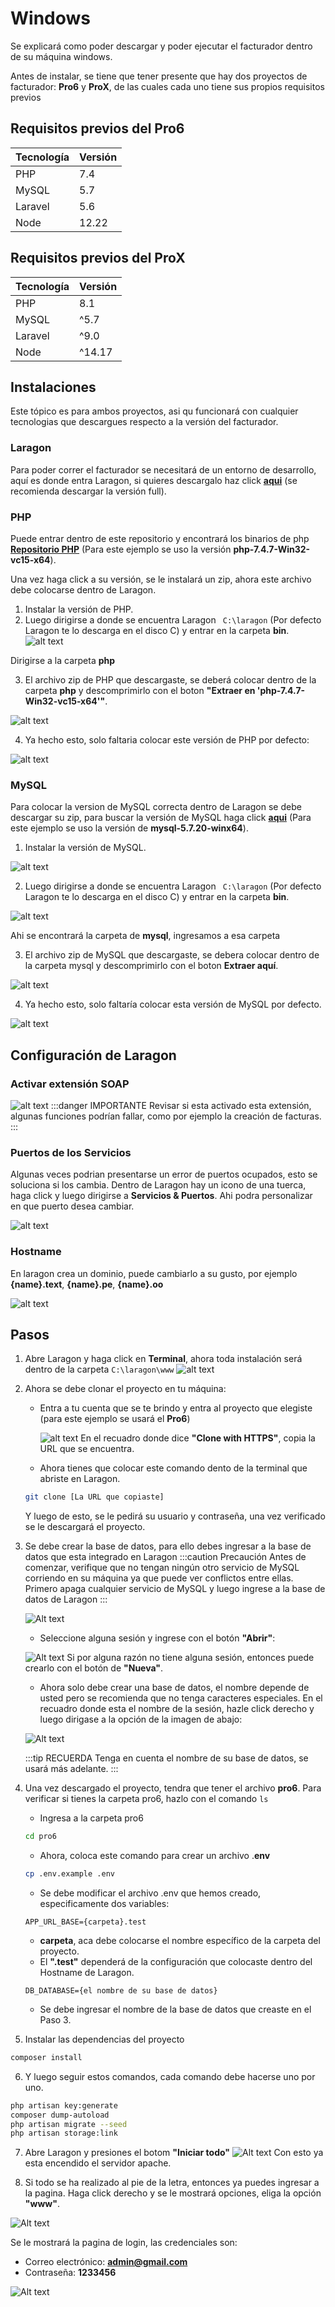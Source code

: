 # Windows

Se explicará como poder descargar y poder ejecutar el facturador dentro de su máquina windows.

Antes de instalar, se tiene que tener presente que hay dos proyectos de facturador: **Pro6** y **ProX**, de las cuales cada uno tiene sus propios requisitos previos

## Requisitos previos del Pro6

| Tecnología | Versión |
|------------|---------|
| PHP        | 7.4     |
| MySQL      | 5.7     |
| Laravel    | 5.6     |
| Node       | 12.22   |

## Requisitos previos del ProX

| Tecnología | Versión |
|------------|---------|
| PHP        | 8.1     |
| MySQL      | ^5.7    |
| Laravel    | ^9.0    |
| Node       | ^14.17  |

## Instalaciones 

Este tópico es para ambos proyectos, asi qu funcionará con cualquier tecnologias que descargues respecto a la versión del facturador. 

### Laragon

Para poder correr el facturador se necesitará de un entorno de desarrollo, aquí es donde entra Laragon, si quieres descargalo haz click **[aqui](https://laragon.org/download/)** (se recomienda descargar la versión full).

### PHP

Puede entrar dentro de este repositorio y encontrará los binarios de php **[Repositorio PHP](https://windows.php.net/downloads/releases/archives/)** (Para este ejemplo se uso la versión **php-7.4.7-Win32-vc15-x64**).

Una vez haga click a su versión, se le instalará un zip, ahora este archivo debe colocarse dentro de Laragon.

1. Instalar la versión de PHP. 
2. Luego dirigirse a donde se encuentra Laragon ``` C:\laragon``` (Por defecto Laragon te lo descarga en el disco C) y entrar en la carpeta **bin**.
 ![alt text](img/carpeta-bin-laragon.png)

 Dirigirse a la carpeta **php**

3. El archivo zip de PHP que descargaste, se deberá colocar dentro de la carpeta **php** y descomprimirlo con el boton **"Extraer en 'php-7.4.7-Win32-vc15-x64'"**.

 ![alt text](img/descomprimir-php-laragon.png)

4. Ya hecho esto, solo faltaria colocar este versión de PHP por defecto:

  ![alt text](img/default-version-laragon.png)

### MySQL

Para colocar la version de MySQL correcta dentro de Laragon se debe descargar su zip, para buscar la versión de MySQL haga click **[aqui](https://downloads.mysql.com/archives/community/)** (Para este ejemplo se uso la versión de **mysql-5.7.20-winx64**).

1. Instalar la versión de MySQL.

 ![alt text](img/instalacion-mysql.png)

2. Luego dirigirse a donde se encuentra Laragon ``` C:\laragon``` (Por defecto Laragon te lo descarga en el disco C) y entrar en la carpeta **bin**.

 ![alt text](img/carpeta-bin-laragon.png)

 Ahi se encontrará la carpeta de **mysql**, ingresamos a esa carpeta

3. El archivo zip de MySQL que descargaste, se debera colocar dentro de la carpeta mysql y descomprimirlo con el boton **Extraer aquí**.

 ![alt text](img/descomprimir-mysql.png)

4. Ya hecho esto, solo faltaría colocar esta versión de MySQL por defecto.

 ![alt text](img/default-mysql-laragon.png)

## Configuración de Laragon

### Activar extensión **SOAP**

 ![alt text](img/extension-soap.png)
:::danger IMPORTANTE
 Revisar si esta activado esta extensión, algunas funciones podrían fallar, como por ejemplo la creación de facturas.
:::

### Puertos de los Servicios
Algunas veces podrian presentarse un error de puertos ocupados, esto se soluciona si los cambia. Dentro de Laragon hay un icono de una tuerca, haga click y luego dirigirse a **Servicios & Puertos**. Ahi podra personalizar en que puerto desea cambiar.

 ![alt text](img/servicios-puertos.png)
 

### Hostname
En laragon crea un dominio, puede cambiarlo a su gusto, por ejemplo **{name}.text**, **{name}.pe**, **{name}.oo**

 ![alt text](img/dominios-laragon.png)

## Pasos

1. Abre Laragon y haga click en **Terminal**, ahora toda instalación será dentro de la carpeta ```C:\laragon\www```
![alt text](img/terminal-laragon.png)

2. Ahora se debe clonar el proyecto en tu máquina: 
   * Entra a tu cuenta que se te brindo y entra al proyecto que elegiste (para este ejemplo se usará el **Pro6**)

     ![alt text](img/gitlab-clone.png)
    En el recuadro donde dice **"Clone with HTTPS"**, copia la URL que se encuentra.

    * Ahora tienes que colocar este comando dento de la terminal que abriste en Laragon.
     ```bash
     git clone [La URL que copiaste]
     ```
     Y luego de esto, se le pedirá su usuario y contraseña, una vez verificado se le descargará el proyecto.

3. Se debe crear la base de datos, para ello debes ingresar a la base de datos que esta integrado en Laragon
    :::caution Precaución
     Antes de comenzar, verifique que no tengan ningún otro servicio de MySQL corriendo en su máquina ya que puede ver conflictos entre ellas. Primero apaga cualquier servicio de MySQL y luego ingrese a la base de datos de Laragon
    :::

    ![Alt text](img/base-datos-laragon.png)

    * Seleccione alguna sesión y ingrese con el botón **"Abrir"**:

     ![Alt text](img/session-datos-laragon.png)
      Si por alguna razón no tiene alguna sesión, entonces puede crearlo con el botón de **"Nueva"**.
    
    * Ahora solo debe crear una base de datos, el nombre depende de usted pero se recomienda que no tenga caracteres especiales. En el recuadro donde esta el nombre de la sesión, hazle click derecho y luego dirigase a la opción de la imagen de abajo:

     ![Alt text](img/crear-db-laragon.png)
    
     :::tip RECUERDA
      Tenga en cuenta el nombre de su base de datos, se usará más adelante.
     :::



4. Una vez descargado el proyecto, tendra que tener el archivo **pro6**.
  Para verificar si tienes la carpeta pro6, hazlo con el comando ```ls```

   * Ingresa a la carpeta pro6

    ```bash
    cd pro6
    ```
   * Ahora, coloca este comando para crear un archivo .**env**

   ```bash
   cp .env.example .env 
   ```

   * Se debe modificar el archivo .env que hemos creado, especificamente dos variables:

    ```env
    APP_URL_BASE={carpeta}.test
    ```

     * **carpeta**, aca debe colocarse el nombre específico de la carpeta del proyecto.
     * El **".test"** dependerá de la configuración que colocaste dentro del Hostname de Laragon.

    ```env
    DB_DATABASE={el nombre de su base de datos}
    ```

     * Se debe ingresar el nombre de la base de datos que creaste en el Paso 3.

5. Instalar las dependencias del proyecto
  ```bash
  composer install
  ```

6. Y luego seguir estos comandos, cada comando debe hacerse uno por uno.
  ```bash
  php artisan key:generate
  composer dump-autoload
  php artisan migrate --seed
  php artisan storage:link
  ```

7. Abre Laragon y presiones el botom **"Iniciar todo"**
 ![Alt text](img/apache-laragon.png)
  Con esto ya esta encendido el servidor apache.


8. Si todo se ha realizado al pie de la letra, entonces ya puedes ingresar a la pagina. Haga click derecho y se le mostrará opciones, eliga la opción **"www"**. 

![Alt text](img/ingresar-web-laragon.png)


Se le mostrará la pagina de login, las credenciales son:
 * Correo electrónico: **admin@gmail.com**
 * Contraseña: **1233456**

![Alt text](img/login-pro6.png)

